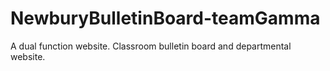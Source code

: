 # NewburyBulletinBoard-teamGamma
A dual function website. Classroom bulletin board and departmental website.
